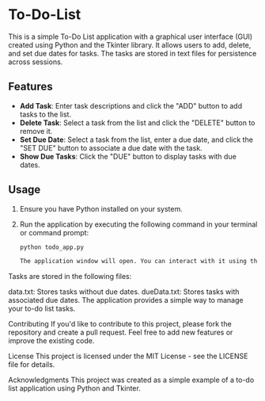# To-Do-List
This is a simple To-Do List application with a graphical user interface (GUI) created using Python and the Tkinter library. It allows users to add, delete, and set due dates for tasks. The tasks are stored in text files for persistence across sessions.

## Features

- **Add Task**: Enter task descriptions and click the "ADD" button to add tasks to the list.
- **Delete Task**: Select a task from the list and click the "DELETE" button to remove it.
- **Set Due Date**: Select a task from the list, enter a due date, and click the "SET DUE" button to associate a due date with the task.
- **Show Due Tasks**: Click the "DUE" button to display tasks with due dates.

## Usage

1. Ensure you have Python installed on your system.
2. Run the application by executing the following command in your terminal or command prompt:

   ```bash
   python todo_app.py

   The application window will open. You can interact with it using the provided buttons and text fields.

Tasks are stored in the following files:

data.txt: Stores tasks without due dates.
dueData.txt: Stores tasks with associated due dates.
The application provides a simple way to manage your to-do list tasks.

Contributing
If you'd like to contribute to this project, please fork the repository and create a pull request. Feel free to add new features or improve the existing code.

License
This project is licensed under the MIT License - see the LICENSE file for details.

Acknowledgments
This project was created as a simple example of a to-do list application using Python and Tkinter.
